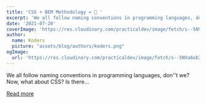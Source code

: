 ```yaml
---
title: 'CSS + BEM Methodology = 🤘 '
excerpt: 'We all follow naming conventions in programming languages, don''t we? Now, what about CSS? Is there...'
date: '2021-07-20'
coverImage: 'https://res.cloudinary.com/practicaldev/image/fetch/s--5NVa6ob3--/c_imagga_scale,f_auto,fl_progressive,h_420,q_auto,w_1000/https://dev-to-uploads.s3.amazonaws.com/uploads/articles/djtcbhtaecie6x0xlo8e.png'
author:
  name: Koders
  picture: "assets/blog/authors/koders.png"
ogImage:
  url: 'https://res.cloudinary.com/practicaldev/image/fetch/s--5NVa6ob3--/c_imagga_scale,f_auto,fl_progressive,h_420,q_auto,w_1000/https://dev-to-uploads.s3.amazonaws.com/uploads/articles/djtcbhtaecie6x0xlo8e.png'
---
```


We all follow naming conventions in programming languages, don''t we? Now, what about CSS? Is there...

[Read more](https://dev.to/tanwanimohit/css-bem-methodology-690)
